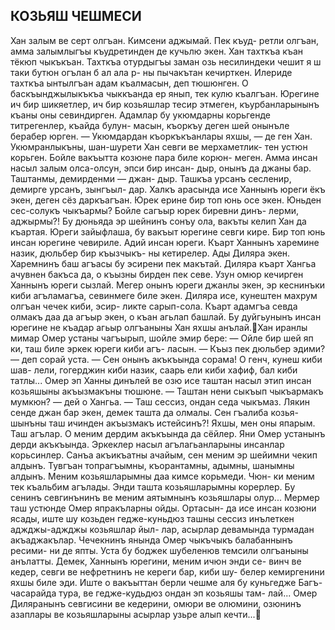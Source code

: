 ## КОЗЬЯШ ЧЕШМЕСИ

Хан залым ве серт олгъан. Кимсени аджымай. Пек къуд- ретли олгъан, амма залымлыгъы къудретинден де кучьлю экен. Хан тахткъа къан тёкюп чыкъкъан. Тахткъа отурдыгъы заман озь несилиндеки чешит я ш таки бутюн огълан б ал ала р- ны пычакътан кечирткен. Илериде тахткъа ынтылгъан адам къалмасын, деп тюшюнген.
О баскъынджылыкъкъа чыккъанда ер янып, тек кулю къалгъан. Юрегине ич бир шикяетлер, ич бир козьяшлар тесир этмеген, къурбанларынынъ къаны оны севиндирген. Адамлар бу укюмдарны корьгенде титрегенлер, къайда булун- масын, къоркъу деген шей онынъле берабер юрген.
— Укюмдардан къоркъкъанлары яхшы, — де ген Хан.
Укюмранлыкъны, шан-шурети Хан севги ве мерхаметлик- тен устюн корьген. Бойле вакъытта козюне пара биле корюн- меген.
Амма инсан насыл залым олса-олсун, эпси бир инсан- дыр, онынъ да джаны бар. Таштанмы, демирденми — джан- дыр. Ташкъа урсанъ сесленир, демирге урсанъ, зынгъыл- дар. Халкъ арасында исе Ханнынъ юреги ёкъ экен, деген сёз даркъагъан. Юрек ерине бир топ юнь осе экен. Юньден сес-солукъ чыкъармы? Бойле сагъыр юрек биревни динъ- лерми, аджырмы?!
Бу дюньяда эр шейнинъ сонъу ола, вакъты келип Хан да къартая. Юреги зайыфлаша, бу вакъыт юрегине севги кире. Бир топ юнь инсан юрегине чевириле. Адий инсан юреги.
Къарт Ханнынъ харемине назик, дюльбер бир къызчыкъ- ны кетирелер. Ады Диляра экен. Харемнинъ баш агъасы бу эсирени пек макътай.
Диляра къарт Хангьа ачувнен бакъса да, о къызны бирден пек севе. Узун омюр кечирген Ханнынъ юреги сызлай. Мегер онынъ юреги джанлы экен, эр кеснинъки киби агъламагъа,
севинмеге биле экен.
Диляра исе, кунештен махрум олгъан чечек киби, эсир- ликте сарып-сола. Къарт адамгъа севда олмакъ даа да агъыр экен, о къан агьлап башлай. Бу дуйгьунынъ инсан юрегине не къадар агьыр олгъаныны Хан яхшы анълай.Хан иранлы мимар Омер устаны чагъырып, шойле эмир бере:
— Ойле бир шей яп ки, таш биле эркек юреги киби агъ- ласын.
— Къыз пек дюльбер эдими? — деп сорай уста.
— Сен онынъ акъкъында сорама! О генч, кунеш киби шав- лели, гогерджин киби назик, саарь ели киби хафиф, бал киби татлы...
Омер эп Ханны динълей ве озю исе таштан насыл этип инсан козьяшыны акъызмакъны тюшюне.
— Таштан нени сыкъып чыкъармакъ мумкюн? — дей о Хангьа. — Таш сессиз, ондан седа чыкъмаз. Лякин сенде джан бар экен, демек ташта да олмалы. Сен гъалиба козья- шынъны таш ичинден акъызмакъ истейсинъ?! Яхшы, мен оны япарым. Таш агълар. О меним дердим акъкъында да сёйлер. Яни Омер устанынъ дерди акъкъында. Эркеклер насыл агълагьанларыны инсанлар корьсинлер. Санъа акъикъатны ачайым, сен меним эр шейимни чекип алдынъ. Тувгъан топрагъымны, къорантамны, адымны, шанымны алдынъ. Меним козьяшларымны даа кимсе корьмеди. Чюн- ки меним тек къальбим агълады. Энди ташта козьяшларымны корерлер. Бу сенинъ севгинънинъ ве меним аятымнынъ козьяшлары олур...
Мермер таш устюнде Омер япракъларны ойды. Ортасын- да исе инсан козюни ясады, иште шу козьден гедже-куньдюз ташны сессиз инълеткен аджджы-аджджы козьяшлар йыл- лар, асырлар девамында турмадан акъаджакълар.
Чечекнинъ янында Омер чыкъчыкъ балабаннынъ ресими- ни де япты. Уста бу боджек шубеленюв темсили олгъаныны анълатты. Демек, Ханнынъ юрегини, меним ичюн энди се- винч ве кедер, севги ве нефретнинъ не кереги бар, киби шу- белер кемиргенини яхшы биле эди.
Иште о вакъыттан берли чешме аля бу куньгедже Багъ- часарайда тура, ве гедже-кудьдюз ондан эп козьяшы там- лай...
Омер Диляранынъ севгисини ве кедерини, омюри ве олюмини, озюнинъ азаплары ве козьяшларыны асырлар узьре алып кечти...
